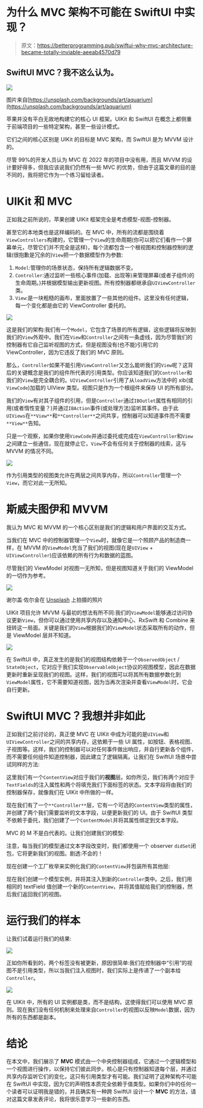 # 为什么 MVC 架构不可能在 SwiftUI 中实现？

> 原文：<https://betterprogramming.pub/swiftui-why-mvc-architecture-became-totally-inviable-aeeab4570d79>

## SwiftUI MVC？我不这么认为。

![](img/803f9bda580fee0454a39e1f9550ed5d.png)

图片来自[https://unsplash.com/backgrounds/art/aquarium](https://unsplash.com/backgrounds/art/aquarium)

苹果并没有平白无故地构建它的核心 UI 框架。UIKit 和 SwiftUI 在概念上都侧重于前端项目的一些特定架构，甚至一些设计模式。

它们之间的核心区别是 UIKit 的目标是 MVC 架构，而 SwiftUI 是为 MVVM 设计的。

尽管 99%的开发人员认为 MVC 在 2022 年的项目中没有用，而且 MVVM 的设计要好得多，但我应该说我们仍然有一些 MVC 的优势，但由于这篇文章的目的是不同的，我将把它作为一个练习留给读者。

# UIKit 和 MVC

正如我之前所说的，苹果创建 UIKit 框架完全是考虑模型-视图-控制器。

甚至它的本地类也是这样编码的。在 MVC 中，所有的流都是围绕着`ViewControllers`构建的，它管理一个`View`的生命周期(你可以把它们看作一个屏幕单元，尽管它们并不完全是这样)，每个流都包含一个根视图和控制器控制的逻辑(很抱歉是冗余的)`View`把一个数据模型作为参数:

1.  `Model`:管理你的场景状态，保持所有逻辑数据不变。
2.  `Controller`:通过监听一些核心事件(加载、出现等)来管理屏幕(或者子组件)的生命周期。)并根据模型输出更新视图。所有控制器都继承自`UIViewController`类。
3.  `View`:是一块粗糙的画布，里面放置了一些其他的组件。这里没有任何逻辑，每一个变化都是由它的 ViewController 委托的。

![](img/145c4992530cd9bd3718a571aeea099e.png)

这是我们的架构:我们有一个`Model`，它包含了场景的所有逻辑，这些逻辑将反映到我们的`View`外观中。我们在`View`和`Controller`之间有一条虚线，因为尽管我们的控制器有它自己监听视图的方式，但是视图没有(也不能)引用它的 ViewController，因为它违反了我们的 MVC 原则。

那么，`Controller`如果不能引用`ViewController`又怎么能听我们的`View`呢？这背后的关键概念是我们的组件所代表的引用类型。你应该知道我们的`Controller`和我们的`View`是完全耦合的。`UIViewController`引用了从`loadView`方法中的 xib(或`ViewCode`)加载的 UIView 类型。视图只是作为一个根组件来保存 UI 的所有部分。

我们的`View`有对其子组件的引用，但是`Controller`通过`IBOutlet`属性有相同的引用(或者惰性变量？)并通过`IBAction`事件(或处理方法)监听其事件。由于此`UIViews`在`**View**`和`**Controller**`之间共享，控制器可以知道事件而不需要`**View**`告知。

只是一个观察，如果你使用`ViewCode`并通过委托或完成在`ViewController`和`View`之间建立一些通信，现在就停止它，`View`不会有任何关于控制器的线索，这与 MVVM 的情况不同。

![](img/df0b448e445c307435ff63137f032250.png)

作为引用类型的视图类允许在两层之间共享内存，所以`Controller`管理一个`View`，而它对此一无所知。

# 斯威夫图伊和 MVVM

我认为 MVC 和 MVVM 的一个核心区别是我们的逻辑和用户界面的交互方式。

当我们在 MVC 中的控制器管理一个`View`时，就像它是一个照顾产品的制造商一样，在 MVVM 的`ViewModel`充当了我们的视图(现在是`UIView` + `UIViewController`)应该依赖的所有行为和数据的蓝图。

尽管我们的 ViewModel 对视图一无所知，但是视图知道关于我们的 ViewModel 的一切作为参考。

![](img/0cd60be95dcf5e7b98b43130c4530090.png)

谢尔盖·佐尔金在 [Unsplash](https://unsplash.com?utm_source=medium&utm_medium=referral) 上拍摄的照片

UIKit 项目允许 MVVM 与最初的想法有所不同:我们的`ViewModel`能够通过访问协议更新`View`，但你可以通过使用共享内存以及通知中心、RxSwift 和 Combine 来扭转这一局面。关键是我们的`View`根据我们的`ViewModel`状态采取所有的动作，但是 ViewModel 层并不知道。

![](img/742c90aef711cd7b71be86e9acd56b1a.png)

在 SwiftUI 中，真正发生的是我们的视图结构依赖于一个`ObservedObject` / `StateObject`，它对应于我们实现`ObservableObject`协议的视图模型，因此在数据更新时重新呈现我们的视图。这样，我们的视图可以将其所有数据参数化到`ViewModel`属性，它不需要知道视图，因为当再次渲染并查看`ViewModel`时，它会自行更新。

# SwiftUI MVC？我想并非如此

正如我们之前讨论的，真正使 MVC 在 UIKit 中成为可能的是`UIView`和`UIViewController`之间的共享内存，这依赖于一些 UI 属性，如按钮、表格视图、子视图等。这样，我们的控制器可以对任何事件做出响应，并自行更新各个组件，而不需要任何组件知道控制器，因此建立了逻辑隔离。让我们在 SwiftUI 场景中尝试同样的方法:

这里我们有一个`ContentView`对应于我们的**视图**层。如你所见，我们有两个对应于`TextFields`的注入属性和两个将填充我们下面标签的状态。文本字段将由我们的控制器保存，就像我们在 UIKit 中所做的一样。

现在我们有了一个`**Controller**`层，它有一个可选的`ContentView`类型的属性，并创建了两个我们需要监听的文本字段，以便更新我们的 UI。由于 SwiftUI 类型不依赖于委托，我们创建了一个`ContentModel`并将其属性绑定到文本字段。

MVC 的 M 不是白代表的。让我们创建我们的模型:

注意，每当我们的模型通过文本字段改变时，我们都使用一个 observer `didSet`闭包，它将更新我们的视图。剧透:不会的！

现在创建一个工厂枚举来实例化我们的`ContentView`并包装所有其他层:

现在我们创建一个模型实例，并将其注入到新的`Controller`类中。之后，我们用相同的 textField 值创建一个新的`ContentView`，并将其值赋给我们的控制器，然后我们返回我们的视图。

# 运行我们的样本

让我们试着运行我们的结果:

![](img/688f2b0d0bbd473a9a77be0abe5e2d9d.png)

正如你所看到的，两个标签没有被更新，原因很简单:我们在控制器中“引用”的视图不是引用类型，所以当我们注入视图时，我们实际上是传递了一个副本给`Controller`。

![](img/76aec1c159df53440fdfab09d0b6d475.png)

在 UIKit 中，所有的 UI 实例都是类，而不是结构，这使得我们可以使用 MVC 原则。现在我们没有任何机制来处理来自`Controller`的视图以反映`Model`数据，因为所有的东西都是副本。

# 结论

在本文中，我们展示了 **MVC** 模式由一个中央控制器组成，它通过一个逻辑模型和一个视图进行操作，以保持它们彼此同步。核心是只有控制器知道每个层，并通过共享内存监听它们的变化，这只有引用类型才有可能。我们证明了这种架构不可能在 SwiftUI 中实现，因为它的声明性本质完全依赖于值类型。如果你们中的任何一个读者可以证明我是错的，并且确实有一种跨 SwiftUI 设计一个 **MVC** 的方法，请对这篇文章发表评论，我将很乐意学习一些新的东西。
